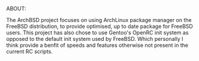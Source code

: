 ABOUT:

The ArchBSD project focuses on using ArchLinux package manager on the FreeBSD distribution,
to provide optimised, up to date package for FreeBSD users. This project has also chose to
use Gentoo's OpenRC init system as opposed to the default init system used by FreeBSD. Which
personally I think provide a benfit of speeds and features otherwise not present in the current
RC scripts.
